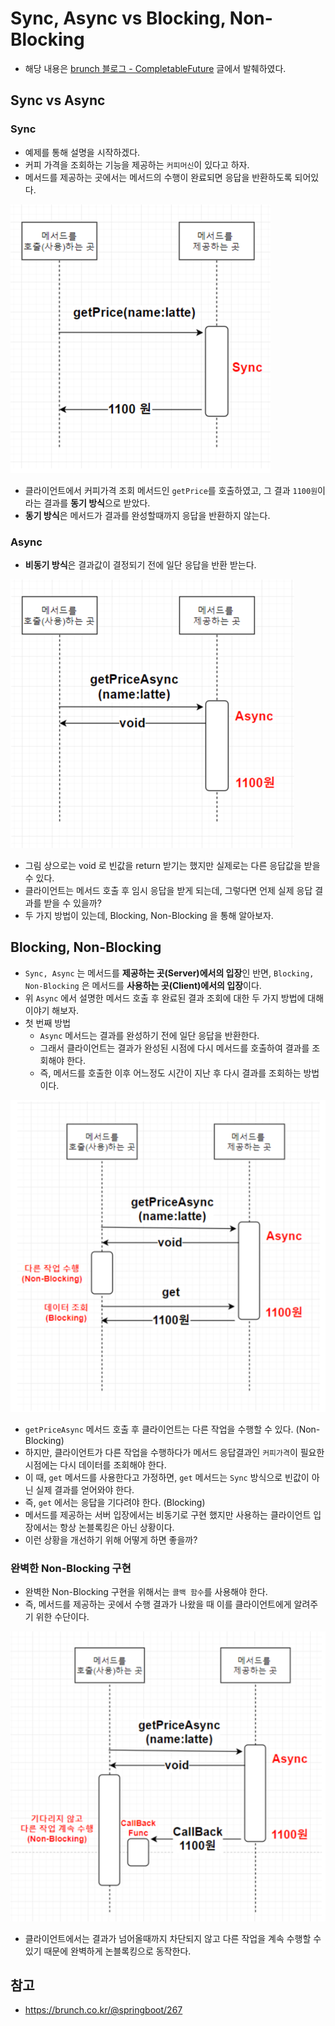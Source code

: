 # Sync, Async vs Blocking, Non-Blocking

- 해당 내용은 [brunch 블로그 - CompletableFuture](https://brunch.co.kr/@springboot/267) 글에서 발췌하였다.

## Sync vs Async

### Sync

- 예제를 통해 설명을 시작하겠다.
- 커피 가격을 조회하는 기능을 제공하는 `커피머신`이 있다고 하자.
- 메서드를 제공하는 곳에서는 메서드의 수행이 완료되면 응답을 반환하도록 되어있다.

![img.png](img.png)

- 클라이언트에서 커피가격 조회 메서드인 `getPrice`를 호출하였고, 그 결과 `1100원`이라는 결과를 **동기 방식**으로 받았다.
- **동기 방식**은 메서드가 결과를 완성할때까지 응답을 반환하지 않는다.

### Async

- **비동기 방식**은 결과값이 결정되기 전에 일단 응답을 반환 받는다.

![img_1.png](img_1.png)

- 그림 상으로는 void 로 빈값을 return 받기는 했지만 실제로는 다른 응답값을 받을 수 있다.
- 클라이언트는 메서드 호출 후 임시 응답을 받게 되는데, 그렇다면 언제 실제 응답 결과를 받을 수 있을까?
- 두 가지 방법이 있는데, Blocking, Non-Blocking 을 통해 알아보자.

## Blocking, Non-Blocking

- `Sync, Async` 는 메서드를 **제공하는 곳(Server)에서의 입장**인 반면, `Blocking, Non-Blocking` 은 메서드를 **사용하는 곳(Client)에서의 입장**이다.
- 위 `Async` 에서 설명한 메서드 호출 후 완료된 결과 조회에 대한 두 가지 방법에 대해 이야기 해보자.
- 첫 번째 방법
    - `Async` 메서드는 결과를 완성하기 전에 일단 응답을 반환한다.
    - 그래서 클라이언트는 결과가 완성된 시점에 다시 메서드를 호출하여 결과를 조회해야 한다.
    - 즉, 메서드를 호출한 이후 어느정도 시간이 지난 후 다시 결과를 조회하는 방법이다.

![img_2.png](img_2.png)

- `getPriceAsync` 메서드 호출 후 클라이언트는 다른 작업을 수행할 수 있다. (Non-Blocking)
- 하지만, 클라이언트가 다른 작업을 수행하다가 메서드 응답결과인 `커피가격`이 필요한 시점에는 다시 데이터를 조회해야 한다.
- 이 때, `get` 메서드를 사용한다고 가정하면, `get` 메서드는 `Sync` 방식으로 빈값이 아닌 실제 결과를 얻어와야 한다.
- 즉, `get` 에서는 응답을 기다려야 한다. (Blocking)
- 메서드를 제공하는 서버 입장에서는 비동기로 구현 했지만 사용하는 클라이언트 입장에서는 항상 논블록킹은 아닌 상황이다.
- 이런 상황을 개선하기 위해 어떻게 하면 좋을까?

### 완벽한 Non-Blocking 구현

- 완벽한 Non-Blocking 구현을 위해서는 `콜백 함수`를 사용해야 한다.
- 즉, 메서드를 제공하는 곳에서 수행 결과가 나왔을 때 이를 클라이언트에게 알려주기 위한 수단이다.

![img_3.png](img_3.png)

- 클라이언트에서는 결과가 넘어올때까지 차단되지 않고 다른 작업을 계속 수행할 수 있기 때문에 완벽하게 논블록킹으로 동작한다.

## 참고

- https://brunch.co.kr/@springboot/267